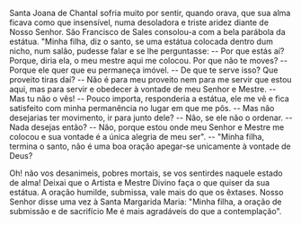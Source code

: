 Santa Joana de Chantal sofria muito por sentir, quando orava, que sua alma ficava como que insensível, numa desoladora e triste aridez diante de Nosso Senhor. São Francisco de Sales consolou-a com a bela parábola da estátua. "Minha filha, diz o santo, se uma estátua colocada dentro dum nicho, num salão, pudesse falar e se lhe perguntasse: -- Por que estás aí? Porque, diria ela, o meu mestre aqui me colocou. Por que não te moves? -- Porque ele quer que eu permaneça imóvel. -- De que te serve isso? Que proveito tiras daí? -- Não é para meu proveito nem para me servir que estou aqui, mas para servir e obedecer à vontade de meu Senhor e Mestre. -- Mas tu não o vês! -- Pouco importa, responderia a estátua, ele me vê e fica satisfeito com minha permanência no lugar em que me pôs. -- Mas não desejarias ter movimento, ir para junto dele? -- Não, se ele não o ordenar. -- Nada desejas então? -- Não, porque estou onde meu Senhor e Mestre me colocou e sua vontade é a única alegria de meu ser". -- "Minha filha, termina o santo, não é uma boa oração apegar-se unicamente à vontade de Deus?

Oh! não vos desanimeis, pobres mortais, se vos sentirdes naquele estado de alma! Deixai que o Artista e Mestre Divino faça o que quiser da sua estátua. A oração humilde, submissa, vale mais do que os êxtases. Nosso Senhor disse uma vez à Santa Margarida Maria: "Minha filha, a oração de submissão e de sacrifício Me é mais agradáveis do que a contemplação".